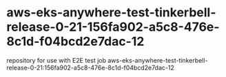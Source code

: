 # aws-eks-anywhere-test-tinkerbell-release-0-21-156fa902-a5c8-476e-8c1d-f04bcd2e7dac-12
repository for use with E2E test job aws-eks-anywhere-test-tinkerbell-release-0-21:156fa902-a5c8-476e-8c1d-f04bcd2e7dac-12
